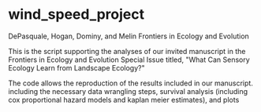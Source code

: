 # wind_speed_project
DePasquale, Hogan, Dominy, and Melin 
Frontiers in Ecology and Evolution

This is the script supporting the analyses of our invited manuscript in the Frontiers in Ecology and Evolution Special Issue titled, "What Can Sensory Ecology Learn from Landscape Ecology?"

The code allows the reproduction of the results included in our manuscript. including the necessary data wrangling steps, survival analysis (including cox proportional hazard models and kaplan meier estimates), and plots
